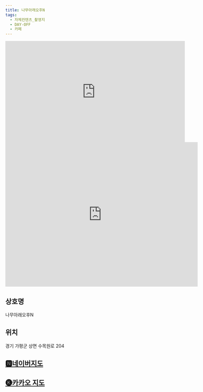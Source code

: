 ```yaml
---
title: 나무아래오후N
tags:
  - 자체컨텐츠_촬영지
  - DAY-OFF
  - 카페
---
```

<iframe width="560" height="315" src="https://www.youtube.com/embed/oWLG3Zwcn84?si=M1WwyY0k80xH7aB7" title="YouTube video player" frameborder="0" allow="accelerometer; autoplay; clipboard-write; encrypted-media; gyroscope; picture-in-picture; web-share" referrerpolicy="strict-origin-when-cross-origin" allowfullscreen></iframe>

<iframe src="https://www.google.com/maps/embed?pb=!1m18!1m12!1m3!1d12617.029699836388!2d127.35105440577645!3d37.760561739883606!2m3!1f0!2f0!3f0!3m2!1i1024!2i768!4f13.1!3m3!1m2!1s0x35632df4ef8fdbf7%3A0xbd58e3f728b8f2fe!2z64KY66y07JWE656Y7Jik7ZuE!5e0!3m2!1sko!2skr!4v1741355590135!5m2!1sko!2skr" width="600" height="450" style="border:0;" allowfullscreen="" loading="lazy" referrerpolicy="no-referrer-when-downgrade"></iframe>

## 상호명
나무아래오후N

## 위치
경기 가평군 상면 수목원로 204


## [🅽네이버지도](https://naver.me/GCvqaPeQ)

## [🅚카카오 지도](https://place.map.kakao.com/1408816239)